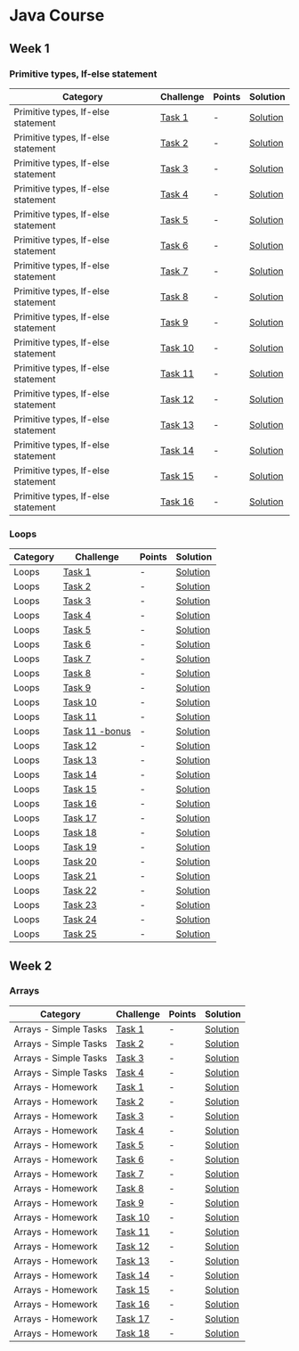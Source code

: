 # Java Course


##  Week 1 

### Primitive types, If-else statement

Category| Challenge| Points   | Solution
-------- | -------- | -------- | -------- 
Primitive types, If-else statement | [Task 1](https://github.com/DaniAngelov/Java_Programming/blob/master/Week%201/Homeworks/Lesson%202/Lesson%2002%20-%20homework.pdf)| - |[Solution](https://github.com/DaniAngelov/Java_Programming/blob/master/Week%201/Homeworks/Lesson%202/Task1.java)
Primitive types, If-else statement | [Task 2](https://github.com/DaniAngelov/Java_Programming/blob/master/Week%201/Homeworks/Lesson%202/Lesson%2002%20-%20homework.pdf)| - |[Solution](https://github.com/DaniAngelov/Java_Programming/blob/master/Week%201/Homeworks/Lesson%202/Task2.java)
Primitive types, If-else statement | [Task 3](https://github.com/DaniAngelov/Java_Programming/blob/master/Week%201/Homeworks/Lesson%202/Lesson%2002%20-%20homework.pdf)| - |[Solution](https://github.com/DaniAngelov/Java_Programming/blob/master/Week%201/Homeworks/Lesson%202/Task3.java)
Primitive types, If-else statement | [Task 4](https://github.com/DaniAngelov/Java_Programming/blob/master/Week%201/Homeworks/Lesson%202/Lesson%2002%20-%20homework.pdf)| - |[Solution](https://github.com/DaniAngelov/Java_Programming/blob/master/Week%201/Homeworks/Lesson%202/Task4.java)
Primitive types, If-else statement | [Task 5](https://github.com/DaniAngelov/Java_Programming/blob/master/Week%201/Homeworks/Lesson%202/Lesson%2002%20-%20homework.pdf)| - |[Solution](https://github.com/DaniAngelov/Java_Programming/blob/master/Week%201/Homeworks/Lesson%202/Task5.java)
Primitive types, If-else statement | [Task 6](https://github.com/DaniAngelov/Java_Programming/blob/master/Week%201/Homeworks/Lesson%202/Lesson%2002%20-%20homework.pdf)| - |[Solution](https://github.com/DaniAngelov/Java_Programming/blob/master/Week%201/Homeworks/Lesson%202/Task6.java)
Primitive types, If-else statement | [Task 7](https://github.com/DaniAngelov/Java_Programming/blob/master/Week%201/Homeworks/Lesson%202/Lesson%2002%20-%20homework.pdf)| - |[Solution](https://github.com/DaniAngelov/Java_Programming/blob/master/Week%201/Homeworks/Lesson%202/Task7.java)
Primitive types, If-else statement | [Task 8](https://github.com/DaniAngelov/Java_Programming/blob/master/Week%201/Homeworks/Lesson%202/Lesson%2002%20-%20homework.pdf)| - |[Solution](https://github.com/DaniAngelov/Java_Programming/blob/master/Week%201/Homeworks/Lesson%202/Task8.java)
Primitive types, If-else statement | [Task 9](https://github.com/DaniAngelov/Java_Programming/blob/master/Week%201/Homeworks/Lesson%202/Lesson%2002%20-%20homework.pdf)| - |[Solution](https://github.com/DaniAngelov/Java_Programming/blob/master/Week%201/Homeworks/Lesson%202/Task9.java)
Primitive types, If-else statement | [Task 10](https://github.com/DaniAngelov/Java_Programming/blob/master/Week%201/Homeworks/Lesson%202/Lesson%2002%20-%20homework.pdf)| - |[Solution](https://github.com/DaniAngelov/Java_Programming/blob/master/Week%201/Homeworks/Lesson%202/Task10.java)
Primitive types, If-else statement | [Task 11](https://github.com/DaniAngelov/Java_Programming/blob/master/Week%201/Homeworks/Lesson%202/Lesson%2002%20-%20homework.pdf)| - |[Solution](https://github.com/DaniAngelov/Java_Programming/blob/master/Week%201/Homeworks/Lesson%202/Task11.java)
Primitive types, If-else statement | [Task 12](https://github.com/DaniAngelov/Java_Programming/blob/master/Week%201/Homeworks/Lesson%202/Lesson%2002%20-%20homework.pdf)| - |[Solution](https://github.com/DaniAngelov/Java_Programming/blob/master/Week%201/Homeworks/Lesson%202/Task12.java)
Primitive types, If-else statement | [Task 13](https://github.com/DaniAngelov/Java_Programming/blob/master/Week%201/Homeworks/Lesson%202/Lesson%2002%20-%20homework.pdf)| - |[Solution](https://github.com/DaniAngelov/Java_Programming/blob/master/Week%201/Homeworks/Lesson%202/Task13.java)
Primitive types, If-else statement | [Task 14](https://github.com/DaniAngelov/Java_Programming/blob/master/Week%201/Homeworks/Lesson%202/Lesson%2002%20-%20homework.pdf)| - |[Solution](https://github.com/DaniAngelov/Java_Programming/blob/master/Week%201/Homeworks/Lesson%202/Task14.java)
Primitive types, If-else statement | [Task 15](https://github.com/DaniAngelov/Java_Programming/blob/master/Week%201/Homeworks/Lesson%202/Lesson%2002%20-%20homework.pdf)| - |[Solution](https://github.com/DaniAngelov/Java_Programming/blob/master/Week%201/Homeworks/Lesson%202/Task15.java)
Primitive types, If-else statement | [Task 16](https://github.com/DaniAngelov/Java_Programming/blob/master/Week%201/Homeworks/Lesson%202/Lesson%2002%20-%20homework.pdf)| - |[Solution](https://github.com/DaniAngelov/Java_Programming/blob/master/Week%201/Homeworks/Lesson%202/Task16.java)


### Loops

Category| Challenge| Points   | Solution
-------- | -------- | -------- | -------- 
Loops | [Task 1](https://github.com/DaniAngelov/Java_Programming/blob/master/Week%201/Homeworks/Lesson%203/Lesson%203%20Homework%20-%20Loops.pdf)| - |[Solution](https://github.com/DaniAngelov/Java_Programming/blob/master/Week%201/Homeworks/Lesson%203/Task1.java)
Loops | [Task 2](https://github.com/DaniAngelov/Java_Programming/blob/master/Week%201/Homeworks/Lesson%203/Lesson%203%20Homework%20-%20Loops.pdf)| - |[Solution](https://github.com/DaniAngelov/Java_Programming/blob/master/Week%201/Homeworks/Lesson%203/Task2.java)
Loops | [Task 3](https://github.com/DaniAngelov/Java_Programming/blob/master/Week%201/Homeworks/Lesson%203/Lesson%203%20Homework%20-%20Loops.pdf)| - |[Solution](https://github.com/DaniAngelov/Java_Programming/blob/master/Week%201/Homeworks/Lesson%203/Task3.java)
Loops | [Task 4](https://github.com/DaniAngelov/Java_Programming/blob/master/Week%201/Homeworks/Lesson%203/Lesson%203%20Homework%20-%20Loops.pdf)| - |[Solution](https://github.com/DaniAngelov/Java_Programming/blob/master/Week%201/Homeworks/Lesson%203/Task4.java)
Loops | [Task 5](https://github.com/DaniAngelov/Java_Programming/blob/master/Week%201/Homeworks/Lesson%203/Lesson%203%20Homework%20-%20Loops.pdf)| - |[Solution](https://github.com/DaniAngelov/Java_Programming/blob/master/Week%201/Homeworks/Lesson%203/Task5.java)
Loops | [Task 6](https://github.com/DaniAngelov/Java_Programming/blob/master/Week%201/Homeworks/Lesson%203/Lesson%203%20Homework%20-%20Loops.pdf)| - |[Solution](https://github.com/DaniAngelov/Java_Programming/blob/master/Week%201/Homeworks/Lesson%203/Task6.java)
Loops | [Task 7](https://github.com/DaniAngelov/Java_Programming/blob/master/Week%201/Homeworks/Lesson%203/Lesson%203%20Homework%20-%20Loops.pdf)| - |[Solution](https://github.com/DaniAngelov/Java_Programming/blob/master/Week%201/Homeworks/Lesson%203/Task7.java)
Loops | [Task 8](https://github.com/DaniAngelov/Java_Programming/blob/master/Week%201/Homeworks/Lesson%203/Lesson%203%20Homework%20-%20Loops.pdf)| - |[Solution](https://github.com/DaniAngelov/Java_Programming/blob/master/Week%201/Homeworks/Lesson%203/Task8.java)
Loops | [Task 9](https://github.com/DaniAngelov/Java_Programming/blob/master/Week%201/Homeworks/Lesson%203/Lesson%203%20Homework%20-%20Loops.pdf)| - |[Solution](https://github.com/DaniAngelov/Java_Programming/blob/master/Week%201/Homeworks/Lesson%203/Task9.java)
Loops | [Task 10](https://github.com/DaniAngelov/Java_Programming/blob/master/Week%201/Homeworks/Lesson%203/Lesson%203%20Homework%20-%20Loops.pdf)| - |[Solution](https://github.com/DaniAngelov/Java_Programming/blob/master/Week%201/Homeworks/Lesson%203/Task10.java)
Loops | [Task 11](https://github.com/DaniAngelov/Java_Programming/blob/master/Week%201/Homeworks/Lesson%203/Lesson%203%20Homework%20-%20Loops.pdf)| - |[Solution](https://github.com/DaniAngelov/Java_Programming/blob/master/Week%201/Homeworks/Lesson%203/Task11.java)
Loops | [Task 11 -bonus](https://github.com/DaniAngelov/Java_Programming/blob/master/Week%201/Homeworks/Lesson%203/Lesson%203%20Homework%20-%20Loops.pdf)| - |[Solution](https://github.com/DaniAngelov/Java_Programming/blob/master/Week%201/Homeworks/Lesson%203/Task11_bonus.java)
Loops | [Task 12](https://github.com/DaniAngelov/Java_Programming/blob/master/Week%201/Homeworks/Lesson%203/Lesson%203%20Homework%20-%20Loops.pdf)| - |[Solution](https://github.com/DaniAngelov/Java_Programming/blob/master/Week%201/Homeworks/Lesson%203/Task12.java)
Loops | [Task 13](https://github.com/DaniAngelov/Java_Programming/blob/master/Week%201/Homeworks/Lesson%203/Lesson%203%20Homework%20-%20Loops.pdf)| - |[Solution](https://github.com/DaniAngelov/Java_Programming/blob/master/Week%201/Homeworks/Lesson%203/Task13.java)
Loops | [Task 14](https://github.com/DaniAngelov/Java_Programming/blob/master/Week%201/Homeworks/Lesson%203/Lesson%203%20Homework%20-%20Loops.pdf)| - |[Solution](https://github.com/DaniAngelov/Java_Programming/blob/master/Week%201/Homeworks/Lesson%203/Task14.java)
Loops | [Task 15](https://github.com/DaniAngelov/Java_Programming/blob/master/Week%201/Homeworks/Lesson%203/Lesson%203%20Homework%20-%20Loops.pdf)| - |[Solution](https://github.com/DaniAngelov/Java_Programming/blob/master/Week%201/Homeworks/Lesson%203/Task15.java)
Loops | [Task 16](https://github.com/DaniAngelov/Java_Programming/blob/master/Week%201/Homeworks/Lesson%203/Lesson%203%20Homework%20-%20Loops.pdf)| - |[Solution](https://github.com/DaniAngelov/Java_Programming/blob/master/Week%201/Homeworks/Lesson%203/Task16.java)
Loops | [Task 17](https://github.com/DaniAngelov/Java_Programming/blob/master/Week%201/Homeworks/Lesson%203/Lesson%203%20Homework%20-%20Loops.pdf)| - |[Solution](https://github.com/DaniAngelov/Java_Programming/blob/master/Week%201/Homeworks/Lesson%203/Task17.java)
Loops | [Task 18](https://github.com/DaniAngelov/Java_Programming/blob/master/Week%201/Homeworks/Lesson%203/Lesson%203%20Homework%20-%20Loops.pdf)| - |[Solution](https://github.com/DaniAngelov/Java_Programming/blob/master/Week%201/Homeworks/Lesson%203/Task18.java)
Loops | [Task 19](https://github.com/DaniAngelov/Java_Programming/blob/master/Week%201/Homeworks/Lesson%203/Lesson%203%20Homework%20-%20Loops.pdf)| - |[Solution](https://github.com/DaniAngelov/Java_Programming/blob/master/Week%201/Homeworks/Lesson%203/Task19.java)
Loops | [Task 20](https://github.com/DaniAngelov/Java_Programming/blob/master/Week%201/Homeworks/Lesson%203/Lesson%203%20Homework%20-%20Loops.pdf)| - |[Solution](https://github.com/DaniAngelov/Java_Programming/blob/master/Week%201/Homeworks/Lesson%203/Task20.java)
Loops | [Task 21](https://github.com/DaniAngelov/Java_Programming/blob/master/Week%201/Homeworks/Lesson%203/Lesson%203%20Homework%20-%20Loops.pdf)| - |[Solution](https://github.com/DaniAngelov/Java_Programming/blob/master/Week%201/Homeworks/Lesson%203/Task21.java)
Loops | [Task 22](https://github.com/DaniAngelov/Java_Programming/blob/master/Week%201/Homeworks/Lesson%203/Lesson%203%20Homework%20-%20Loops.pdf)| - |[Solution](https://github.com/DaniAngelov/Java_Programming/blob/master/Week%201/Homeworks/Lesson%203/Task22.java)
Loops | [Task 23](https://github.com/DaniAngelov/Java_Programming/blob/master/Week%201/Homeworks/Lesson%203/Lesson%203%20Homework%20-%20Loops.pdf)| - |[Solution](https://github.com/DaniAngelov/Java_Programming/blob/master/Week%201/Homeworks/Lesson%203/Task23.java)
Loops | [Task 24](https://github.com/DaniAngelov/Java_Programming/blob/master/Week%201/Homeworks/Lesson%203/Lesson%203%20Homework%20-%20Loops.pdf)| - |[Solution](https://github.com/DaniAngelov/Java_Programming/blob/master/Week%201/Homeworks/Lesson%203/Task24.java)
Loops | [Task 25](https://github.com/DaniAngelov/Java_Programming/blob/master/Week%201/Homeworks/Lesson%203/Lesson%203%20Homework%20-%20Loops.pdf)| - |[Solution](https://github.com/DaniAngelov/Java_Programming/blob/master/Week%201/Homeworks/Lesson%203/Task25.java)

##  Week 2

### Arrays

Category| Challenge| Points   | Solution
-------- | -------- | -------- | -------- 
Arrays - Simple Tasks | [Task 1](https://github.com/DaniAngelov/Java_Programming/blob/master/Week%202/Simple%20Array%20Tasks/Arrays%20-Simple%20Array%20Tasks.pdf)| -|[Solution](https://github.com/DaniAngelov/Java_Programming/blob/master/Week%202/Simple%20Array%20Tasks/Task1.java)
Arrays - Simple Tasks | [Task 2](https://github.com/DaniAngelov/Java_Programming/blob/master/Week%202/Simple%20Array%20Tasks/Arrays%20-Simple%20Array%20Tasks.pdf)| -|[Solution](https://github.com/DaniAngelov/Java_Programming/blob/master/Week%202/Simple%20Array%20Tasks/Task2.java)
Arrays - Simple Tasks | [Task 3](https://github.com/DaniAngelov/Java_Programming/blob/master/Week%202/Simple%20Array%20Tasks/Arrays%20-Simple%20Array%20Tasks.pdf)| -|[Solution](https://github.com/DaniAngelov/Java_Programming/blob/master/Week%202/Simple%20Array%20Tasks/Task3.java)
Arrays - Simple Tasks | [Task 4](https://github.com/DaniAngelov/Java_Programming/blob/master/Week%202/Simple%20Array%20Tasks/Arrays%20-Simple%20Array%20Tasks.pdf)| -|[Solution](https://github.com/DaniAngelov/Java_Programming/blob/master/Week%202/Simple%20Array%20Tasks/Task4.java)
Arrays - Homework | [Task 1](https://github.com/DaniAngelov/Java_Programming/blob/master/Week%202/Homework/Lesson%20Homework%20-%20Arrays.pdf)| -|[Solution](https://github.com/DaniAngelov/Java_Programming/blob/master/Week%202/Homework/Task1.java)
Arrays - Homework | [Task 2](https://github.com/DaniAngelov/Java_Programming/blob/master/Week%202/Homework/Lesson%20Homework%20-%20Arrays.pdf)| -|[Solution](https://github.com/DaniAngelov/Java_Programming/blob/master/Week%202/Homework/Task2.java)
Arrays - Homework | [Task 3](https://github.com/DaniAngelov/Java_Programming/blob/master/Week%202/Homework/Lesson%20Homework%20-%20Arrays.pdf)| -|[Solution](https://github.com/DaniAngelov/Java_Programming/blob/master/Week%202/Homework/Task3.java)
Arrays - Homework | [Task 4](https://github.com/DaniAngelov/Java_Programming/blob/master/Week%202/Homework/Lesson%20Homework%20-%20Arrays.pdf)| -|[Solution](https://github.com/DaniAngelov/Java_Programming/blob/master/Week%202/Homework/Task4.java)
Arrays - Homework | [Task 5](https://github.com/DaniAngelov/Java_Programming/blob/master/Week%202/Homework/Lesson%20Homework%20-%20Arrays.pdf)| -|[Solution](https://github.com/DaniAngelov/Java_Programming/blob/master/Week%202/Homework/Task5.java)
Arrays - Homework | [Task 6](https://github.com/DaniAngelov/Java_Programming/blob/master/Week%202/Homework/Lesson%20Homework%20-%20Arrays.pdf)| -|[Solution](https://github.com/DaniAngelov/Java_Programming/blob/master/Week%202/Homework/Task6.java)
Arrays - Homework | [Task 7](https://github.com/DaniAngelov/Java_Programming/blob/master/Week%202/Homework/Lesson%20Homework%20-%20Arrays.pdf)| -|[Solution](https://github.com/DaniAngelov/Java_Programming/blob/master/Week%202/Homework/Task7.java)
Arrays - Homework | [Task 8](https://github.com/DaniAngelov/Java_Programming/blob/master/Week%202/Homework/Lesson%20Homework%20-%20Arrays.pdf)| -|[Solution](https://github.com/DaniAngelov/Java_Programming/blob/master/Week%202/Homework/Task8.java)
Arrays - Homework | [Task 9](https://github.com/DaniAngelov/Java_Programming/blob/master/Week%202/Homework/Lesson%20Homework%20-%20Arrays.pdf)| -|[Solution](https://github.com/DaniAngelov/Java_Programming/blob/master/Week%202/Homework/Task9.java)
Arrays - Homework | [Task 10](https://github.com/DaniAngelov/Java_Programming/blob/master/Week%202/Homework/Lesson%20Homework%20-%20Arrays.pdf)| -|[Solution](https://github.com/DaniAngelov/Java_Programming/blob/master/Week%202/Homework/Task10.java)
Arrays - Homework | [Task 11](https://github.com/DaniAngelov/Java_Programming/blob/master/Week%202/Homework/Lesson%20Homework%20-%20Arrays.pdf)| -|[Solution](https://github.com/DaniAngelov/Java_Programming/blob/master/Week%202/Homework/Task11.java)
Arrays - Homework | [Task 12](https://github.com/DaniAngelov/Java_Programming/blob/master/Week%202/Homework/Lesson%20Homework%20-%20Arrays.pdf)| -|[Solution](https://github.com/DaniAngelov/Java_Programming/blob/master/Week%202/Homework/Task12.java)
Arrays - Homework | [Task 13](https://github.com/DaniAngelov/Java_Programming/blob/master/Week%202/Homework/Lesson%20Homework%20-%20Arrays.pdf)| -|[Solution](https://github.com/DaniAngelov/Java_Programming/blob/master/Week%202/Homework/Task13.java)
Arrays - Homework | [Task 14](https://github.com/DaniAngelov/Java_Programming/blob/master/Week%202/Homework/Lesson%20Homework%20-%20Arrays.pdf)| -|[Solution](https://github.com/DaniAngelov/Java_Programming/blob/master/Week%202/Homework/Task14.java)
Arrays - Homework | [Task 15](https://github.com/DaniAngelov/Java_Programming/blob/master/Week%202/Homework/Lesson%20Homework%20-%20Arrays.pdf)| -|[Solution](https://github.com/DaniAngelov/Java_Programming/blob/master/Week%202/Homework/Task15.java)
Arrays - Homework | [Task 16](https://github.com/DaniAngelov/Java_Programming/blob/master/Week%202/Homework/Lesson%20Homework%20-%20Arrays.pdf)| -|[Solution](https://github.com/DaniAngelov/Java_Programming/blob/master/Week%202/Homework/Task16.java)
Arrays - Homework | [Task 17](https://github.com/DaniAngelov/Java_Programming/blob/master/Week%202/Homework/Lesson%20Homework%20-%20Arrays.pdf)| -|[Solution](https://github.com/DaniAngelov/Java_Programming/blob/master/Week%202/Homework/Task17.java)
Arrays - Homework | [Task 18](https://github.com/DaniAngelov/Java_Programming/blob/master/Week%202/Homework/Lesson%20Homework%20-%20Arrays.pdf)| -|[Solution](https://github.com/DaniAngelov/Java_Programming/blob/master/Week%202/Homework/Task18.java)

 
